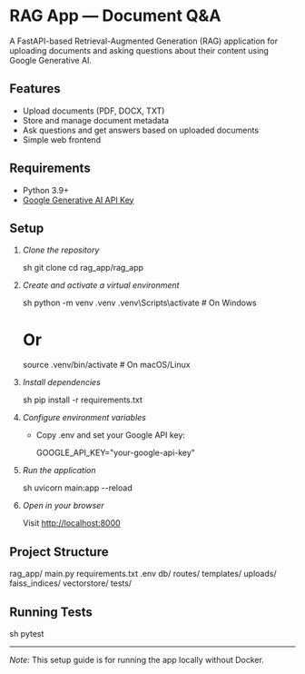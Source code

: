 # RAG App — Document Q&A

A FastAPI-based Retrieval-Augmented Generation (RAG) application for uploading documents and asking questions about their content using Google Generative AI.

## Features

- Upload documents (PDF, DOCX, TXT)
- Store and manage document metadata
- Ask questions and get answers based on uploaded documents
- Simple web frontend

## Requirements

- Python 3.9+
- [Google Generative AI API Key](https://makersuite.google.com/app/apikey)

## Setup

1. *Clone the repository*

   sh
   git clone <your-repo-url>
   cd rag_app/rag_app
   

2. *Create and activate a virtual environment*

   sh
   python -m venv .venv
   .venv\Scripts\activate   # On Windows
   # Or
   source .venv/bin/activate  # On macOS/Linux
   

3. *Install dependencies*

   sh
   pip install -r requirements.txt
   

4. *Configure environment variables*

   - Copy .env and set your Google API key:
     
     GOOGLE_API_KEY="your-google-api-key"
     

5. *Run the application*

   sh
   uvicorn main:app --reload
   

6. *Open in your browser*

   Visit [http://localhost:8000](http://localhost:8000)

## Project Structure


rag_app/
  main.py
  requirements.txt
  .env
  db/
  routes/
  templates/
  uploads/
  faiss_indices/
  vectorstore/
  tests/


## Running Tests

sh
pytest


---

*Note:* This setup guide is for running the app locally without Docker.
